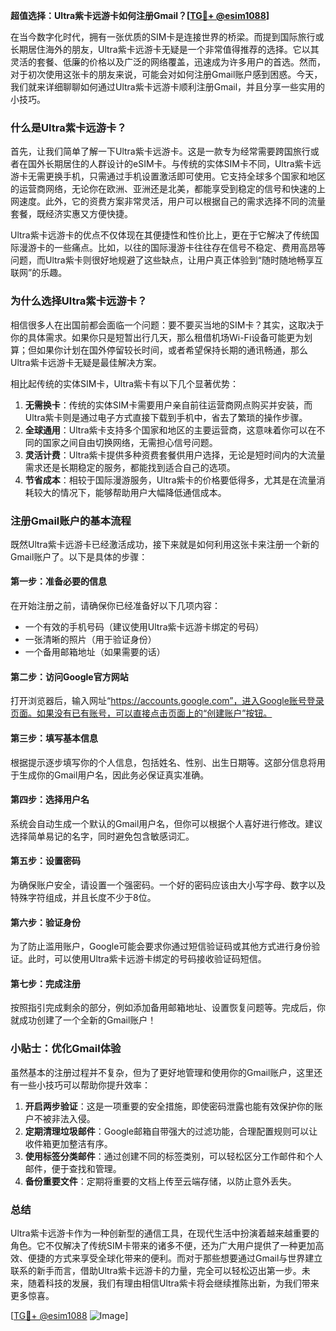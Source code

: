 **超值选择：Ultra紫卡远游卡如何注册Gmail？[[TG💪+ @esim1088](https://t.me/s/esim1088)]**

在当今数字化时代，拥有一张优质的SIM卡是连接世界的桥梁。而提到国际旅行或长期居住海外的朋友，Ultra紫卡远游卡无疑是一个非常值得推荐的选择。它以其灵活的套餐、低廉的价格以及广泛的网络覆盖，迅速成为许多用户的首选。然而，对于初次使用这张卡的朋友来说，可能会对如何注册Gmail账户感到困惑。今天，我们就来详细聊聊如何通过Ultra紫卡远游卡顺利注册Gmail，并且分享一些实用的小技巧。

### 什么是Ultra紫卡远游卡？

首先，让我们简单了解一下Ultra紫卡远游卡。这是一款专为经常需要跨国旅行或者在国外长期居住的人群设计的eSIM卡。与传统的实体SIM卡不同，Ultra紫卡远游卡无需更换手机，只需通过手机设置激活即可使用。它支持全球多个国家和地区的运营商网络，无论你在欧洲、亚洲还是北美，都能享受到稳定的信号和快速的上网速度。此外，它的资费方案非常灵活，用户可以根据自己的需求选择不同的流量套餐，既经济实惠又方便快捷。

Ultra紫卡远游卡的优点不仅体现在其便捷性和性价比上，更在于它解决了传统国际漫游卡的一些痛点。比如，以往的国际漫游卡往往存在信号不稳定、费用高昂等问题，而Ultra紫卡则很好地规避了这些缺点，让用户真正体验到“随时随地畅享互联网”的乐趣。

### 为什么选择Ultra紫卡远游卡？

相信很多人在出国前都会面临一个问题：要不要买当地的SIM卡？其实，这取决于你的具体需求。如果你只是短暂出行几天，那么租借机场Wi-Fi设备可能更为划算；但如果你计划在国外停留较长时间，或者希望保持长期的通讯畅通，那么Ultra紫卡远游卡无疑是最佳解决方案。

相比起传统的实体SIM卡，Ultra紫卡有以下几个显著优势：

1. **无需换卡**：传统的实体SIM卡需要用户亲自前往运营商网点购买并安装，而Ultra紫卡则是通过电子方式直接下载到手机中，省去了繁琐的操作步骤。
2. **全球通用**：Ultra紫卡支持多个国家和地区的主要运营商，这意味着你可以在不同的国家之间自由切换网络，无需担心信号问题。
3. **灵活计费**：Ultra紫卡提供多种资费套餐供用户选择，无论是短时间内的大流量需求还是长期稳定的服务，都能找到适合自己的选项。
4. **节省成本**：相较于国际漫游服务，Ultra紫卡的价格要低得多，尤其是在流量消耗较大的情况下，能够帮助用户大幅降低通信成本。

### 注册Gmail账户的基本流程

既然Ultra紫卡远游卡已经激活成功，接下来就是如何利用这张卡来注册一个新的Gmail账户了。以下是具体的步骤：

#### 第一步：准备必要的信息
在开始注册之前，请确保你已经准备好以下几项内容：
- 一个有效的手机号码（建议使用Ultra紫卡远游卡绑定的号码）
- 一张清晰的照片（用于验证身份）
- 一个备用邮箱地址（如果需要的话）

#### 第二步：访问Google官方网站
打开浏览器后，输入网址“https://accounts.google.com”，进入Google账号登录页面。如果没有已有账号，可以直接点击页面上的“创建账户”按钮。

#### 第三步：填写基本信息
根据提示逐步填写你的个人信息，包括姓名、性别、出生日期等。这部分信息将用于生成你的Gmail用户名，因此务必保证真实准确。

#### 第四步：选择用户名
系统会自动生成一个默认的Gmail用户名，但你可以根据个人喜好进行修改。建议选择简单易记的名字，同时避免包含敏感词汇。

#### 第五步：设置密码
为确保账户安全，请设置一个强密码。一个好的密码应该由大小写字母、数字以及特殊字符组成，并且长度不少于8位。

#### 第六步：验证身份
为了防止滥用账户，Google可能会要求你通过短信验证码或其他方式进行身份验证。此时，可以使用Ultra紫卡远游卡绑定的号码接收验证码短信。

#### 第七步：完成注册
按照指引完成剩余的部分，例如添加备用邮箱地址、设置恢复问题等。完成后，你就成功创建了一个全新的Gmail账户！

### 小贴士：优化Gmail体验

虽然基本的注册过程并不复杂，但为了更好地管理和使用你的Gmail账户，这里还有一些小技巧可以帮助你提升效率：

1. **开启两步验证**：这是一项重要的安全措施，即使密码泄露也能有效保护你的账户不被非法入侵。
2. **定期清理垃圾邮件**：Google邮箱自带强大的过滤功能，合理配置规则可以让收件箱更加整洁有序。
3. **使用标签分类邮件**：通过创建不同的标签类别，可以轻松区分工作邮件和个人邮件，便于查找和管理。
4. **备份重要文件**：定期将重要的文档上传至云端存储，以防止意外丢失。

### 总结

Ultra紫卡远游卡作为一种创新型的通信工具，在现代生活中扮演着越来越重要的角色。它不仅解决了传统SIM卡带来的诸多不便，还为广大用户提供了一种更加高效、便捷的方式来享受全球化带来的便利。而对于那些想要通过Gmail与世界建立联系的新手而言，借助Ultra紫卡远游卡的力量，完全可以轻松迈出第一步。未来，随着科技的发展，我们有理由相信Ultra紫卡将会继续推陈出新，为我们带来更多惊喜。

[[TG💪+ @esim1088](https://t.me/s/esim1088) ![Image](https://i.postimg.cc/4NQfJmqS/Snipaste-2025-05-13-00-14-12.png)]